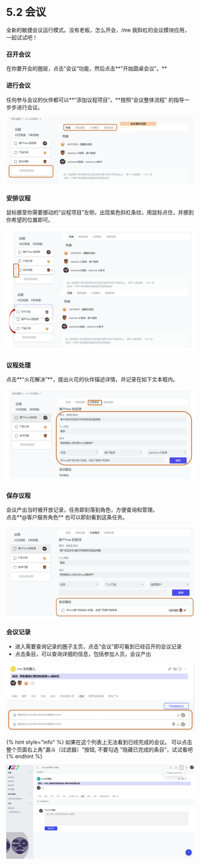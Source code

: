 # 5.2 会议

全新的敏捷会议运行模式。没有老板，怎么开会，/me 我斜杠的会议模块应用，一起试试吧！

### 召开会议

在你要开会的圈层，点击”会议“功能，然后点击**”开始圆桌会议”。**

### **进行会议**

任何参与会议的伙伴都可以**“添加议程项目”。**按照“会议整体流程” 的指导一步步进行会议。

![&#x4F1A;&#x8BAE;&#x754C;&#x9762;](../.gitbook/assets/5-2-2.png)

### 安排议程

鼠标挪至你需要挪动的“议程项目”左侧，出现紫色斜杠条纹，用鼠标点住，并挪到你希望的位置即可。

![&#x5B89;&#x6392;&#x4F1A;&#x8BAE;&#x8BAE;&#x7A0B;](../.gitbook/assets/5-2-3.png)

### 议程处理

点击**“火花解决”**，提出火花的伙伴描述详情，并记录在如下文本框内。

![&#x89E3;&#x51B3;&#x706B;&#x82B1;](../.gitbook/assets/5-2-4.png)

### 保存议程

会议产出当时被开放记录，任务即刻落到角色，方便查询和管理。  
点击**@客户服务角色** 也可以即刻看到这条任务。

![&#x8BAE;&#x7A0B;&#x8F93;&#x51FA;](../.gitbook/assets/5-2-5.png)

### 会议记录

* 进入需要查询记录的圈子主页，点击“会议”即可看到已经召开的会议记录
* 点击条目，可以查询详细的信息，包括参加人员，会议产出

![&#x4F1A;&#x8BAE;&#x8BB0;&#x5F55;](../.gitbook/assets/5-2-6.png)

{% hint style="info" %}
如果在这个列表上无法看到已经完成的会议。 可以点击整个页面右上角"漏斗（过滤器）"按钮, 不要勾选 "隐藏已完成的条目”，试试看吧
{% endhint %}

![&#x8FC7;&#x6EE4;&#x5668;](../.gitbook/assets/5-2-7.png)



